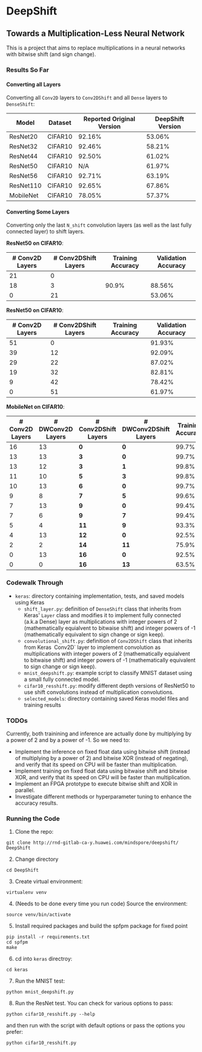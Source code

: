 # DeepShift
## Towards a Multiplication-Less Neural Network

This is a project that aims to replace multiplications in a neural networks with bitwise shift (and sign change).

### Results So Far
#### Converting all Layers
Converting all `Conv2D` layers to `Conv2DShift` and all `Dense` layers to `DenseShift`:

| Model | Dataset | Reported Original Version | DeepShift Version | 
|-------| ------- | -------------------------- | ----------------------------- |
| ResNet20 | CIFAR10 | 92.16% | 53.06% |
| ResNet32 | CIFAR10 | 92.46% | 58.21% |
| ResNet44 | CIFAR10 | 92.50% | 61.02% |
| ResNet50 | CIFAR10 | N/A | 61.97%  |
| ResNet56 | CIFAR10 | 92.71% |  63.19% |
| ResNet110 | CIFAR10 | 92.65% | 67.86% |
| MobileNet | CIFAR10 | 78.05% | 57.37% |


#### Converting Some Layers
Converting only the last `N_shift` convolution layers (as well as the last fully connected layer) to shift layers.

**ResNet50 on CIFAR10**:

| # Conv2D Layers | **# Conv2DShift Layers** | Training Accuracy | **Validation Accuracy** |
| --------------- | -------------------- | --------------------- | ------------------- |
| 21 | 0 |  |  |
| 18 | 3| 90.9% | 88.56% |
| 0 | 21 |  | 53.06% |


**ResNet50 on CIFAR10**:

| # Conv2D Layers | **# Conv2DShift Layers** | Training Accuracy | **Validation Accuracy** |
| --------------- | -------------------- | --------------------- | ------------------- |
| 51 | 0 |  | 91.93% |
| 39 | 12 |  | 92.09% |
| 29 | 22 |  | 87.02% |
| 19 | 32 |  | 82.81% |
| 9 | 42 |  | 78.42% |
| 0 | 51 |  | 61.97% |

**MobileNet on CIFAR10**:

| # Conv2D Layers | # DWConv2D Layers | **# Conv2DShift Layers** | **# DWConv2DShift Layers** | Training Accuracy | **Validation Accuracy** |
| --------------- | ----------------- | -------------------- | ---------------------- | ----------------- | ------------------- |
| 16 | 13 | **0** | **0** | 99.7% | **78.05%** |
| 13 | 13 | **3** | **0** | 99.7% | **79.11%** |
| 13 | 12 | **3** | **1** | 99.8% | **78.34%** |
| 11 | 10 | **5** | **3** | 99.8% | **79.03%** |
| 10 | 13 | **6** | **0** | 99.7% | **78.15%** |
| 9 | 8 | **7** | **5** | 99.6% | **77.19%** |
| 7 | 13 | **9** | **0** | 99.4% | **76.69%** |
| 7 | 6 | **9** | **7** | 99.4% | **75.11%** |
| 5 | 4 | **11** | **9** | 93.3% | **70.60%** |
| 4 | 13 | **12** | **0** | 92.5% | **73.23%** |
| 2 | 2 | **14** | **11** | 75.9% | **67.04%** |
| 0 | 13 | **16** | **0** | 92.5% | **70.34%** |
| 0 | 0 | **16** | **13** | 63.5% | **57.37%** |

### Codewalk Through
* `keras`: directory containing implementation, tests, and saved models using Keras
    * `shift_layer.py`: definition of `DenseShift` class that inherits from Keras' `Layer` class and modifies it to implement fully connected (a.k.a Dense) layer as multiplications with integer powers of 2 (mathematically equialvent to bitwaise shift) and  integer powers of -1 (mathematically equivalent to sign change or sign keep). 
    * `convolutional_shift.py`: definition of `Conv2DShift` class that inherits from Keras` `Conv2D` layer to implement convolution as multiplications with integer powers of 2 (mathematically equialvent to bitwaise shift) and  integer powers of -1 (mathematically equivalent to sign change or sign keep).
    * `mnist_deepshift.py`: example script to classify MNIST dataset using a small fully connected model.
    * `cifar10_resshift.py`: modify different depth versions of ResNet50 to use shift convolutions instead of multiplication convolutions.
    * `selected_models`: directory containing saved Keras model files and training results

### TODOs
Currently, both trainining and inference are actually done by multiplying by a power of 2 and by a power of -1.
So we need to:
- Implement the inference on fixed float data using bitwise shift (instead of multiplying by a power of 2) and bitwise XOR (instead of negating), and verify that its speed on CPU will be faster than multiplication.
- Implement training on fixed float data using bitwaise shift and bitwise XOR, and verify that its speed on CPU will be faster than multiplication.
- Implement an FPGA prototype to execute bitwise shift and XOR  in parallel.
- Investigate different methods or hyperparameter tuning to enhance the accuracy results.

### Running the Code
1. Clone the repo:
```
git clone http://rnd-gitlab-ca-y.huawei.com/mindspore/deepshift/ DeepShift
```
2. Change directory
```
cd DeepShift
```
3. Create virtual environment: 
```
virtualenv venv
```
4. (Needs to be done every time you run code) Source the environment:
```
source venv/bin/activate
```
5. Install required packages and build the spfpm package for fixed point
```
pip install -r requirements.txt
cd spfpm
make
```
6. cd into `keras` directroy:
```
cd keras
```
7. Run the MNIST test:
```
python mnist_deepshift.py
```
8. Run the ResNet test. You can check for various options to pass:
```
python cifar10_resshift.py --help
```
and then run with the script with default options or pass the options you prefer:
```
python cifar10_resshift.py
```
